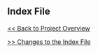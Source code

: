 ## Index File 
[<< Back to Project Overview](../defenderIndex.md)

[>> Changes to the Index File](indexFile.md)
